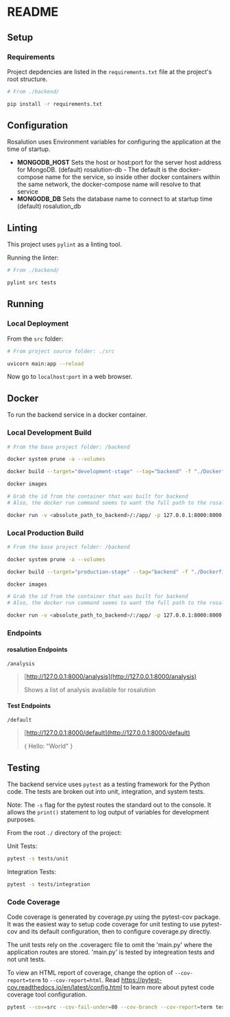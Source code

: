 # README

## Setup

### Requirements

Project depdencies are listed in the `requirements.txt` file at the project's
root structure.

```sh
# From ./backend/

pip install -r requirements.txt
```

## Configuration

Rosalution uses Environment variables for configuring the application at the time
of startup.

- **MONGODB_HOST** Sets the host or host:port for the server host address for MongoDB.
    (default) rosalution-db
      - The default is the docker-compose name for the service, so inside other docker containers within the same network,
      the docker-compose name will resolve to that service
- **MONGODB_DB** Sets the database name to connect to at startup time
    (default) rosalution_db

## Linting

This project uses `pylint` as a linting tool.

Running the linter:

```bash
# From ./backend/

pylint src tests
```

## Running

### Local Deployment

From the `src` folder:

```bash
# From project source folder: ./src

uvicorn main:app --reload
```

Now go to `localhost:port` in a web browser.

## Docker

To run the backend service in a docker container.

### Local Development Build

```bash
# From the base project folder: /backend

docker system prune -a --volumes

docker build --target="development-stage" --tag="backend" -f "./Dockerfile" ./

docker images

# Grab the id from the container that was built for backend
# Also, the docker run command seems to want the full path to the rosalution folder

docker run -v <absolute_path_to_backend>/:/app/ -p 127.0.0.1:8000:8000 <image_id>
```

### Local Production Build

```bash
# From the base project folder: /backend

docker system prune -a --volumes

docker build --target="production-stage" --tag="backend" -f "./Dockerfile" ./

docker images

# Grab the id from the container that was built for backend
# Also, the docker run command seems to want the full path to the rosalution folder

docker run -v <absolute_path_to_backend>/:/app/ -p 127.0.0.1:8000:8000 <image_id>
```

### Endpoints

#### **rosalution Endpoints**

`/analysis`
>
> [http://127.0.0.1:8000/analysis](http://127.0.0.1:8000/analysis)
>
>
>Shows a list of analysis available for rosalution

#### **Test Endpoints**

`/default`

> [http://127.0.0.1:8000/default](http://127.0.0.1:8000/default)
>
>{
> Hello: "World"
>}

## Testing

The backend service uses `pytest` as a testing framework for the Python code. The tests are broken out into unit,
integration, and system tests.

Note: The `-s` flag for the pytest routes the standard out to the console. It allows the `print()` statement to log
output of variables for development purposes.

From the root `./` directory of the project:

Unit Tests:

```bash
pytest -s tests/unit
```

Integration Tests:

```bash
pytest -s tests/integration
```

### Code Coverage

Code coverage is generated by coverage.py using the pytest-cov package.  It was the easiest way to
setup code coverage for unit testing to use pytest-cov and its default configuration, then to
configure coverage.py directly.

The unit tests rely on the .coveragerc file to omit the 'main.py' where the application routes are stored.
'main.py' is tested by integreation tests and not unit tests.

To view an HTML report of coverage, change the option of `--cov-report=term` to `--cov-report=html`.
Read <https://pytest-cov.readthedocs.io/en/latest/config.html> to learn more about pytest code coverage
tool configuration.

```bash
pytest --cov=src --cov-fail-under=80 --cov-branch --cov-report=term tests/unit/
```
